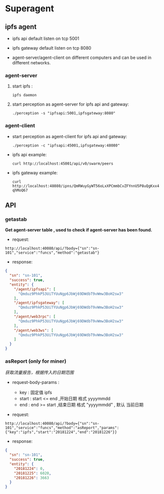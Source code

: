# Superagent

## ipfs agent

* ipfs api default listen on tcp 5001 
    
* ipfs gateway default listen on tcp 8080 

* agent-server/agent-client on different computers and can be used in different networks.


### agent-server 

1. start ipfs :

    `ipfs daemon`

2. start perception as agent-server for ipfs api and gateway:

    `./perception -s "ipfsapi:5001,ipfsgateway:8080"`

### agent-client 

* start perception as agent-client for ipfs api and gateway:
    
    `./perception -c "ipfsapi:45001,ipfsgateway:48080"`

* ipfs api example:
  
    `curl http://localhost:45001/api/v0/swarm/peers`

* ipfs gateway example: 
    
    `curl http://localhost:48080/ipns/QmRWuyGyWT56oLxXPCmmbCvZFYnnU5P8uQgKxx4qhMoQ67`

## API

### getastab

__Get agent-server table , used to check if agent-server has been found.__

* request:

```
http://localhost:40080/api/?body={"sn":"sn-101","service":"funcs","method":"getastab"}
```

* response:

```json
{
  "sn": "sn-101",
  "success": true,
  "entity": {
    "/agent/ipfsapi": [
      "Qmduz9PhkP53UiTYUuNgp6JbWj69DWdbT9vWmw3BoH2sw3"
    ],
    "/agent/ipfsgateway": [
      "Qmduz9PhkP53UiTYUuNgp6JbWj69DWdbT9vWmw3BoH2sw3"
    ],
    "/agent/web3rpc": [
      "Qmduz9PhkP53UiTYUuNgp6JbWj69DWdbT9vWmw3BoH2sw3"
    ],
    "/agent/web3ws": [
      "Qmduz9PhkP53UiTYUuNgp6JbWj69DWdbT9vWmw3BoH2sw3"
    ]
  }
}
```
  



### asReport (only for miner)

_获取流量报告，根据传入的日期范围_

* request-body-params : 
    * key : 固定值 ipfs
    * start : start <= end ,开始日期 格式 yyyymmdd 
    * end : end >= start ,结束日期 格式 "yyyymmdd" , 默认 当前日期 
    
* request:

```url
http://localhost:40080/api/?body={"sn":"sn-101","service":"funcs","method":"asReport","params":{"key":"ipfs","start":"20181224","end":"20181226"}}
```



* response:

```json
{
  "sn": "sn-101",
  "success": true,
  "entity": {
    "20181224": 0,
    "20181225": 6020,
    "20181226": 3663
  }
}
```
  
